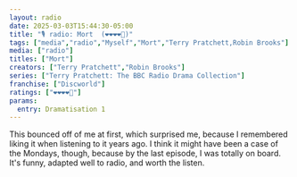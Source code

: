 ```yaml
---
layout: radio
date: 2025-03-03T15:44:30-05:00
title: "🎙️ radio: Mort  (❤️❤️❤️❤️🖤)"
tags: ["media","radio","Myself","Mort","Terry Pratchett,Robin Brooks"]
media: ["radio"]
titles: ["Mort"]
creators: ["Terry Pratchett","Robin Brooks"]
series: ["Terry Pratchett: The BBC Radio Drama Collection"]
franchise: ["Discworld"]
ratings: ["❤️❤️❤️❤️🖤"]
params:
  entry: Dramatisation 1
---
```


This bounced off of me at first, which surprised me, because I remembered liking it when listening to it years ago. I think it might have been a case of the Mondays, though, because by the last episode, I was totally on board. It's funny, adapted well to radio, and worth the listen.